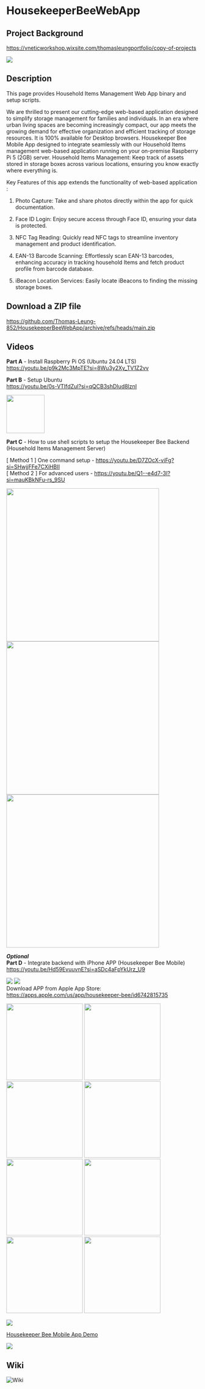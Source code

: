 # HousekeeperBeeWebApp

## Project Background

https://vneticworkshop.wixsite.com/thomasleungportfolio/copy-of-projects

<img src="https://static.wixstatic.com/media/0d7edc_317a530add0e4077b6f649a99cfcd504~mv2.png/v1/fill/w_600,h_169,al_c,q_85,enc_avif,quality_auto/0d7edc_317a530add0e4077b6f649a99cfcd504~mv2.png">    

## Description  

This page provides Household Items Management Web App binary and setup scripts.

We are thrilled to present our cutting-edge web-based application designed to simplify storage management for families and individuals. In an era where urban living spaces are becoming increasingly compact, our app meets the growing demand for effective organization and efficient tracking of storage resources. It is 100% available for Desktop browsers. 
Housekeeper Bee Mobile​​ App designed to integrate seamlessly with our Household Items management web-based application running on your on-premise Raspberry Pi 5 (2GB) server. Household Items Management: Keep track of assets stored in storage boxes across various locations, ensuring you know exactly where everything is.

Key Features of this app extends the functionality of web-based application :

1. Photo Capture: Take and share photos directly within the app for quick documentation.

2. Face ID Login: Enjoy secure access through Face ID, ensuring your data is protected.

3. NFC Tag Reading: Quickly read NFC tags to streamline inventory management and product identification.

4. EAN-13 Barcode Scanning: Effortlessly scan EAN-13 barcodes, enhancing accuracy in tracking household Items and fetch product profile from barcode database.

5. iBeacon Location Services: Easily locate iBeacons to finding the missing storage boxes.

## Download a ZIP file

https://github.com/Thomas-Leung-852/HousekeeperBeeWebApp/archive/refs/heads/main.zip


## Videos

**Part A** - Install Raspberry Pi OS (Ubuntu 24.04 LTS)  
<a href="https://youtu.be/p9k2Mc3MpTE?si=8Wu3y2Xy_TV1Z2vv" target="_blank">https://youtu.be/p9k2Mc3MpTE?si=8Wu3y2Xy_TV1Z2vv</a>

**Part B** - Setup Ubuntu   
<a href="https://youtu.be/0s-VTIfdZuI?si=qQCB3shDIud8lznI" target="_blank">https://youtu.be/0s-VTIfdZuI?si=qQCB3shDIud8lznI</a>

      
<img src="https://static.wixstatic.com/media/0d7edc_17d7c6d5f181431dba2d0b371939355a~mv2.png/v1/fill/w_149,h_144,al_c,q_85,usm_0.66_1.00_0.01,enc_avif,quality_auto/0d7edc_17d7c6d5f181431dba2d0b371939355a~mv2.png" width="100px">    

**Part C** - How to use shell scripts to setup the Housekeeper Bee Backend (Household Items Management Server)    

[ Method 1 ] One command setup - 
<a href="https://youtu.be/D7ZOcX-viFg?si=SHwjjFFe7CXiHBII" target="_blank">https://youtu.be/D7ZOcX-viFg?si=SHwjjFFe7CXiHBII</a>     
[ Method 2 ] For advanced users - https://youtu.be/Q1--e4d7-3I?si=mauKBkNFu-rs_9SU

<img src="https://static.wixstatic.com/media/0d7edc_b360bcdc06ff40cd85dec66167ef788d~mv2.png/v1/fill/w_653,h_403,al_c,lg_1,q_85,enc_avif,quality_auto/0d7edc_b360bcdc06ff40cd85dec66167ef788d~mv2.png" width="400px">    
<img src="https://static.wixstatic.com/media/0d7edc_612de77aaa774881910fd2b0a3c20bae~mv2.png/v1/fill/w_653,h_410,al_c,lg_1,q_85,enc_avif,quality_auto/0d7edc_612de77aaa774881910fd2b0a3c20bae~mv2.png" width="400px">    
<img src="https://static.wixstatic.com/media/0d7edc_9e6c673d4e0246b5ace64edde3d087b1~mv2.png/v1/fill/w_457,h_366,al_c,q_85,usm_0.66_1.00_0.01,enc_avif,quality_auto/0d7edc_9e6c673d4e0246b5ace64edde3d087b1~mv2.png" width="400px">    

***Optional***   
**Part D** - Integrate backend with iPhone APP (Housekeeper Bee Mobile)       
<a href="https://youtu.be/Hd59EvuuvnE?si=aSDc4aFpYkUrz_U9" target="_blank">https://youtu.be/Hd59EvuuvnE?si=aSDc4aFpYkUrz_U9</a> 

![](https://static.wixstatic.com/media/0d7edc_1bcb878f532a46ac85d3a9d6749238a7~mv2.png/v1/fill/w_119,h_115,al_c,q_85,usm_0.66_1.00_0.01,enc_avif,quality_auto/0d7edc_1bcb878f532a46ac85d3a9d6749238a7~mv2.png) ![](https://static.wixstatic.com/media/0d7edc_676bcb046f9347289b048dc66848717b~mv2.png/v1/fill/w_113,h_115,al_c,q_85,usm_0.66_1.00_0.01,enc_avif,quality_auto/0d7edc_676bcb046f9347289b048dc66848717b~mv2.png)   
Download APP from Apple App Store: https://apps.apple.com/us/app/housekeeper-bee/id6742815735       

<img src="https://static.wixstatic.com/media/0d7edc_ecf143e7d8f8476897d9164a0c8ad031~mv2.png/v1/fill/w_290,h_567,al_c,q_85,usm_0.66_1.00_0.01,enc_avif,quality_auto/IMG_8110.png" width="200px">
<img src="https://static.wixstatic.com/media/0d7edc_d109f814d31642858b6d36055de64948~mv2.png/v1/fill/w_308,h_567,al_c,q_85,usm_0.66_1.00_0.01,enc_avif,quality_auto/IMG_8111.png" width="200px">
<img src="https://static.wixstatic.com/media/0d7edc_2bf769122808442d8220ed7b6d4526d0~mv2.png/v1/fill/w_264,h_567,al_c,q_85,usm_0.66_1.00_0.01,enc_avif,quality_auto/scan%20barcode.png" width="200px">
<img src="https://static.wixstatic.com/media/0d7edc_b1d684095bfb42a4bf4b0adc2825c48f~mv2.png/v1/fill/w_308,h_626,al_c,q_85,usm_0.66_1.00_0.01,enc_avif,quality_auto/searching.png" width="200px">    
<img src="https://static.wixstatic.com/media/0d7edc_506587880bc64c20b8d9c53e28243785~mv2.png/v1/fill/w_158,h_342,al_c,q_85,usm_0.66_1.00_0.01,enc_avif,quality_auto/IMG_8113.png" width="200px">
<img src="https://static.wixstatic.com/media/0d7edc_e91d8b3efa1e4d178d25dfbf53111b8b~mv2.png/v1/fill/w_158,h_342,al_c,q_85,usm_0.66_1.00_0.01,enc_avif,quality_auto/IMG_7797.png" width="200px">
<img src="https://static.wixstatic.com/media/0d7edc_d3b534eeb1084171b349edc7c4a333dd~mv2.png/v1/fill/w_289,h_626,al_c,q_85,usm_0.66_1.00_0.01,enc_avif,quality_auto/detail.png" width="200px">
<img src="https://static.wixstatic.com/media/0d7edc_c86a5603a86b436484c449618bfa98fe~mv2.jpeg/v1/fill/w_274,h_626,al_c,q_80,usm_0.66_1.00_0.01,enc_avif,quality_auto/boxes.jpeg" width="200px">   

![](https://static.wixstatic.com/media/0d7edc_f0531522998c4ed08d8d7cdd991a2968~mv2.jpeg/v1/crop/x_0,y_43,w_2016,h_1403/fill/w_707,h_490,al_c,q_80,usm_0.66_1.00_0.01,enc_avif,quality_auto/IMG_7445.jpeg)      

<a href="https://www.youtube.com/watch?v=nN9iC1CJG3g" target="_blank">Housekeeper Bee Mobile App Demo</a>    

[![](https://markdown-videos-api.jorgenkh.no/youtube/nN9iC1CJG3g)](https://youtu.be/nN9iC1CJG3g)    

## Wiki
![Wiki](https://github.com/Thomas-Leung-852/HousekeeperBeeWebApp/wiki)  

